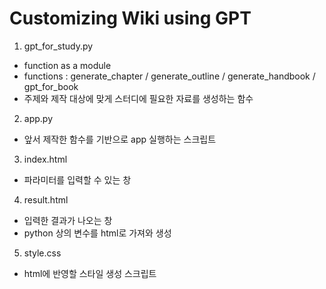 # Customizing Wiki using GPT
1. gpt_for_study.py
  - function as a module
  - functions : generate_chapter / generate_outline / generate_handbook / gpt_for_book
  - 주제와 제작 대상에 맞게 스터디에 필요한 자료를 생성하는 함수
2. app.py
  - 앞서 제작한 함수를 기반으로 app 실행하는 스크립트
3. index.html
  - 파라미터를 입력할 수 있는 창
4. result.html
  - 입력한 결과가 나오는 창
  - python 상의 변수를 html로 가져와 생성
5. style.css
  - html에 반영할 스타일 생성 스크립트
